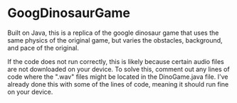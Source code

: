 # GoogDinosaurGame
Built on Java, this is a replica of the google dinosaur game that uses the same physics of the original game, but varies the obstacles, background, and pace of the original.

If the code does not run correctly, this is likely because certain audio files are not downloaded on your device. To solve this, comment out any lines of code where the ".wav" files might be located in the DinoGame.java file. I've already done this with some of the lines of code, meaning it should run fine on your device.
